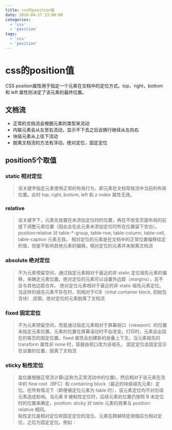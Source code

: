 ```yaml
---
title: css的position值
date: 2018-04-27 23:00:00
categories:
  - 'css'
  - 'position'
tags:
  - 'css'
  - 'position'
---
```


# css的position值

CSS position属性用于指定一个元素在文档中的定位方式。top，right，bottom 和 left 属性则决定了该元素的最终位置。

## 文档流
- 正常的文档流会根据元素的类型来流动
- 内联元素会从左至右流动，显示不下去之后会换行继续从左向右
- 块级元素从上往下流动
- 脱离文档流的方法有浮动，绝对定位，固定定位

## position5个取值

### static  相对定位
> 该关键字指定元素使用正常的布局行为，即元素在文档常规流中当前的布局位置。此时 top, right, bottom, left 和 z-index 属性无效。


### relative
> 该关键字下，元素先放置在未添加定位时的位置，再在不改变页面布局的前提下调整元素位置（因此会在此元素未添加定位时所在位置留下空白）。position:relative 对 table-*-group, table-row, table-column, table-cell, table-caption 元素无效。
> 相对定位的元素是在文档中的正常位置偏移给定的值，但是不影响其他元素的偏移。相对定位的元素并未脱离文档流


### absolute  绝对定位
> 不为元素预留空间，通过指定元素相对于最近的非 static 定位祖先元素的偏移，来确定元素位置。绝对定位的元素可以设置外边距（margins），且不会与其他边距合并。
> 绝对定位元素相对于最近的非 static 祖先元素定位。当这样的祖先元素不存在时，则相对于ICB（inital container block, 初始包含块）,视窗。绝对定位的元素脱离了文档流


### fixed 固定定位
> 不为元素预留空间，而是通过指定元素相对于屏幕视口（viewport）的位置来指定元素位置。元素的位置在屏幕滚动时不会改变。打印时，元素会出现在的每页的固定位置。fixed 属性会创建新的层叠上下文。当元素祖先的 transform  属性非 none 时，容器由视口改为该祖先。
> 固定定位会固定显示在设置的位置，脱离了文档流


### sticky 粘性定位
> 盒位置根据正常流计算(这称为正常流动中的位置)，然后相对于该元素在流中的 flow root（BFC）和 containing block（最近的块级祖先元素）定位。在所有情况下（即便被定位元素为 table 时），该元素定位均不对后续元素造成影响。当元素 B 被粘性定位时，后续元素的位置仍按照 B 未定位时的位置来确定。position: sticky 对 table 元素的效果与 position: relative 相同。  
> 粘性定位是相对定位和固定定位的混合。元素在跨越特定阈值前为相对定位，之后为固定定位。例如：